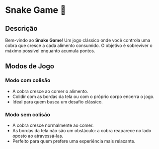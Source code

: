 # Snake Game 🐍

## Descrição

Bem-vindo ao **Snake Game**! Um jogo clássico onde você controla uma cobra que cresce a cada alimento consumido. O objetivo é sobreviver o máximo possível enquanto acumula pontos.

## Modos de Jogo

### Modo com colisão
- A cobra cresce ao comer o alimento.
- Colidir com as bordas da tela ou com o próprio corpo encerra o jogo.
- Ideal para quem busca um desafio clássico.

### Modo sem colisão
- A cobra cresce normalmente ao comer.
- As bordas da tela não são um obstáculo: a cobra reaparece no lado oposto ao atravessá-las.
- Perfeito para quem prefere uma experiência mais relaxante.
